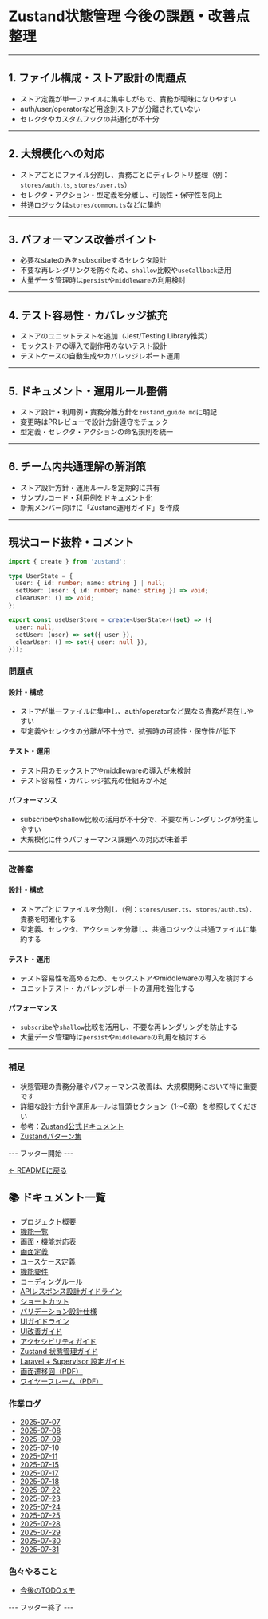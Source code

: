 # Zustand状態管理 今後の課題・改善点整理

---

## 1. ファイル構成・ストア設計の問題点

- ストア定義が単一ファイルに集中しがちで、責務が曖昧になりやすい
- auth/user/operatorなど用途別ストアが分離されていない
- セレクタやカスタムフックの共通化が不十分

---

## 2. 大規模化への対応

- ストアごとにファイル分割し、責務ごとにディレクトリ整理（例：`stores/auth.ts`, `stores/user.ts`）
- セレクタ・アクション・型定義を分離し、可読性・保守性を向上
- 共通ロジックは`stores/common.ts`などに集約

---

## 3. パフォーマンス改善ポイント

- 必要なstateのみをsubscribeするセレクタ設計
- 不要な再レンダリングを防ぐため、`shallow`比較や`useCallback`活用
- 大量データ管理時は`persist`や`middleware`の利用検討

---

## 4. テスト容易性・カバレッジ拡充

- ストアのユニットテストを追加（Jest/Testing Library推奨）
- モックストアの導入で副作用のないテスト設計
- テストケースの自動生成やカバレッジレポート運用

---

## 5. ドキュメント・運用ルール整備

- ストア設計・利用例・責務分離方針を`zustand_guide.md`に明記
- 変更時はPRレビューで設計方針遵守をチェック
- 型定義・セレクタ・アクションの命名規則を統一

---

## 6. チーム内共通理解の解消策

- ストア設計方針・運用ルールを定期的に共有
- サンプルコード・利用例をドキュメント化
- 新規メンバー向けに「Zustand運用ガイド」を作成

---

## 現状コード抜粋・コメント

```typescript
import { create } from 'zustand';

type UserState = {
  user: { id: number; name: string } | null;
  setUser: (user: { id: number; name: string }) => void;
  clearUser: () => void;
};

export const useUserStore = create<UserState>((set) => ({
  user: null,
  setUser: (user) => set({ user }),
  clearUser: () => set({ user: null }),
}));
```

### 問題点

#### 設計・構成
- ストアが単一ファイルに集中し、auth/operatorなど異なる責務が混在しやすい
- 型定義やセレクタの分離が不十分で、拡張時の可読性・保守性が低下

#### テスト・運用
- テスト用のモックストアやmiddlewareの導入が未検討
- テスト容易性・カバレッジ拡充の仕組みが不足

#### パフォーマンス
- subscribeやshallow比較の活用が不十分で、不要な再レンダリングが発生しやすい
- 大規模化に伴うパフォーマンス課題への対応が未着手

---

### 改善案

#### 設計・構成
- ストアごとにファイルを分割し（例：`stores/user.ts`、`stores/auth.ts`）、責務を明確化する
- 型定義、セレクタ、アクションを分離し、共通ロジックは共通ファイルに集約する

#### テスト・運用
- テスト容易性を高めるため、モックストアやmiddlewareの導入を検討する
- ユニットテスト・カバレッジレポートの運用を強化する

#### パフォーマンス
- `subscribe`や`shallow`比較を活用し、不要な再レンダリングを防止する
- 大量データ管理時は`persist`や`middleware`の利用を検討する

---

### 補足

- 状態管理の責務分離やパフォーマンス改善は、大規模開発において特に重要です
- 詳細な設計方針や運用ルールは冒頭セクション（1〜6章）を参照してください
- 参考：[Zustand公式ドキュメント](https://docs.pmnd.rs/zustand/getting-started/introduction)
- [Zustandパターン集](https://github.com/pmndrs/zustand#recipes)

--- フッター開始 ---

[← READMEに戻る](../README.md)

## 📚 ドキュメント一覧

- [プロジェクト概要](project-overview.md)
- [機能一覧](features.md)
- [画面・機能対応表](function_screen_map.md)
- [画面定義](screens.md)
- [ユースケース定義](usecase_reserve.md)
- [機能要件](functional_requirements.md)
- [コーディングルール](coding-rules.md)
- [APIレスポンス設計ガイドライン](api_response.md)
- [ショートカット](shortcuts.md)
- [バリデーション設計仕様](validation_spec.md)
- [UIガイドライン](ui_guideline.md)
- [UI改善ガイド](ui_improvement_guide.md)
- [アクセシビリティガイド](accessibility_guide.md) 
- [Zustand 状態管理ガイド](zustand_guide.md)
- [Laravel + Supervisor 設定ガイド](supervisor.md)
- [画面遷移図（PDF）](画面遷移図.pdf)
- [ワイヤーフレーム（PDF）](ワイヤーフレーム.pdf)

### 作業ログ
- [2025-07-07](logs/2025-07-07.md)
- [2025-07-08](logs/2025-07-08.md)
- [2025-07-09](logs/2025-07-09.md)
- [2025-07-10](logs/2025-07-10.md)
- [2025-07-11](logs/2025-07-11.md)
- [2025-07-15](logs/2025-07-15.md)
- [2025-07-17](logs/2025-07-17.md)
- [2025-07-18](logs/2025-07-18.md)
- [2025-07-22](logs/2025-07-22.md)
- [2025-07-23](logs/2025-07-23.md)
- [2025-07-24](logs/2025-07-24.md)
- [2025-07-25](logs/2025-07-25.md)
- [2025-07-28](logs/2025-07-28.md)
- [2025-07-29](logs/2025-07-29.md)
- [2025-07-30](logs/2025-07-30.md)
- [2025-07-31](logs/2025-07-31.md)

### 色々やること
- [今後のTODOメモ](todo.md)

--- フッター終了 ---
